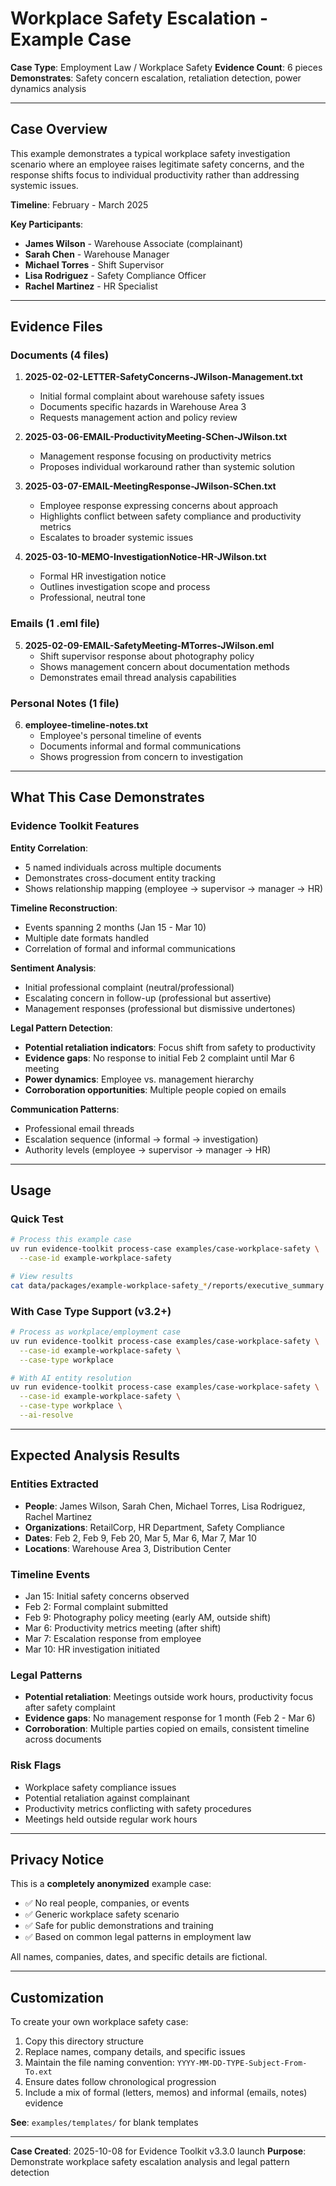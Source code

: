 # Workplace Safety Escalation - Example Case

**Case Type**: Employment Law / Workplace Safety
**Evidence Count**: 6 pieces
**Demonstrates**: Safety concern escalation, retaliation detection, power dynamics analysis

---

## Case Overview

This example demonstrates a typical workplace safety investigation scenario where an employee raises legitimate safety concerns, and the response shifts focus to individual productivity rather than addressing systemic issues.

**Timeline**: February - March 2025

**Key Participants**:
- **James Wilson** - Warehouse Associate (complainant)
- **Sarah Chen** - Warehouse Manager
- **Michael Torres** - Shift Supervisor
- **Lisa Rodriguez** - Safety Compliance Officer
- **Rachel Martinez** - HR Specialist

---

## Evidence Files

### Documents (4 files)

1. **2025-02-02-LETTER-SafetyConcerns-JWilson-Management.txt**
   - Initial formal complaint about warehouse safety issues
   - Documents specific hazards in Warehouse Area 3
   - Requests management action and policy review

2. **2025-03-06-EMAIL-ProductivityMeeting-SChen-JWilson.txt**
   - Management response focusing on productivity metrics
   - Proposes individual workaround rather than systemic solution

3. **2025-03-07-EMAIL-MeetingResponse-JWilson-SChen.txt**
   - Employee response expressing concerns about approach
   - Highlights conflict between safety compliance and productivity metrics
   - Escalates to broader systemic issues

4. **2025-03-10-MEMO-InvestigationNotice-HR-JWilson.txt**
   - Formal HR investigation notice
   - Outlines investigation scope and process
   - Professional, neutral tone

### Emails (1 .eml file)

5. **2025-02-09-EMAIL-SafetyMeeting-MTorres-JWilson.eml**
   - Shift supervisor response about photography policy
   - Shows management concern about documentation methods
   - Demonstrates email thread analysis capabilities

### Personal Notes (1 file)

6. **employee-timeline-notes.txt**
   - Employee's personal timeline of events
   - Documents informal and formal communications
   - Shows progression from concern to investigation

---

## What This Case Demonstrates

### Evidence Toolkit Features

**Entity Correlation**:
- 5 named individuals across multiple documents
- Demonstrates cross-document entity tracking
- Shows relationship mapping (employee → supervisor → manager → HR)

**Timeline Reconstruction**:
- Events spanning 2 months (Jan 15 - Mar 10)
- Multiple date formats handled
- Correlation of formal and informal communications

**Sentiment Analysis**:
- Initial professional complaint (neutral/professional)
- Escalating concern in follow-up (professional but assertive)
- Management responses (professional but dismissive undertones)

**Legal Pattern Detection**:
- **Potential retaliation indicators**: Focus shift from safety to productivity
- **Evidence gaps**: No response to initial Feb 2 complaint until Mar 6 meeting
- **Power dynamics**: Employee vs. management hierarchy
- **Corroboration opportunities**: Multiple people copied on emails

**Communication Patterns**:
- Professional email threads
- Escalation sequence (informal → formal → investigation)
- Authority levels (employee → supervisor → manager → HR)

---

## Usage

### Quick Test
```bash
# Process this example case
uv run evidence-toolkit process-case examples/case-workplace-safety \
  --case-id example-workplace-safety

# View results
cat data/packages/example-workplace-safety_*/reports/executive_summary.txt
```

### With Case Type Support (v3.2+)
```bash
# Process as workplace/employment case
uv run evidence-toolkit process-case examples/case-workplace-safety \
  --case-id example-workplace-safety \
  --case-type workplace

# With AI entity resolution
uv run evidence-toolkit process-case examples/case-workplace-safety \
  --case-id example-workplace-safety \
  --case-type workplace \
  --ai-resolve
```

---

## Expected Analysis Results

### Entities Extracted
- **People**: James Wilson, Sarah Chen, Michael Torres, Lisa Rodriguez, Rachel Martinez
- **Organizations**: RetailCorp, HR Department, Safety Compliance
- **Dates**: Feb 2, Feb 9, Feb 20, Mar 5, Mar 6, Mar 7, Mar 10
- **Locations**: Warehouse Area 3, Distribution Center

### Timeline Events
- Jan 15: Initial safety concerns observed
- Feb 2: Formal complaint submitted
- Feb 9: Photography policy meeting (early AM, outside shift)
- Mar 6: Productivity metrics meeting (after shift)
- Mar 7: Escalation response from employee
- Mar 10: HR investigation initiated

### Legal Patterns
- **Potential retaliation**: Meetings outside work hours, productivity focus after safety complaint
- **Evidence gaps**: No management response for 1 month (Feb 2 - Mar 6)
- **Corroboration**: Multiple parties copied on emails, consistent timeline across documents

### Risk Flags
- Workplace safety compliance issues
- Potential retaliation against complainant
- Productivity metrics conflicting with safety procedures
- Meetings held outside regular work hours

---

## Privacy Notice

This is a **completely anonymized** example case:
- ✅ No real people, companies, or events
- ✅ Generic workplace safety scenario
- ✅ Safe for public demonstrations and training
- ✅ Based on common legal patterns in employment law

All names, companies, dates, and specific details are fictional.

---

## Customization

To create your own workplace safety case:

1. Copy this directory structure
2. Replace names, company details, and specific issues
3. Maintain the file naming convention: `YYYY-MM-DD-TYPE-Subject-From-To.ext`
4. Ensure dates follow chronological progression
5. Include a mix of formal (letters, memos) and informal (emails, notes) evidence

**See**: `examples/templates/` for blank templates

---

**Case Created**: 2025-10-08 for Evidence Toolkit v3.3.0 launch
**Purpose**: Demonstrate workplace safety escalation analysis and legal pattern detection
